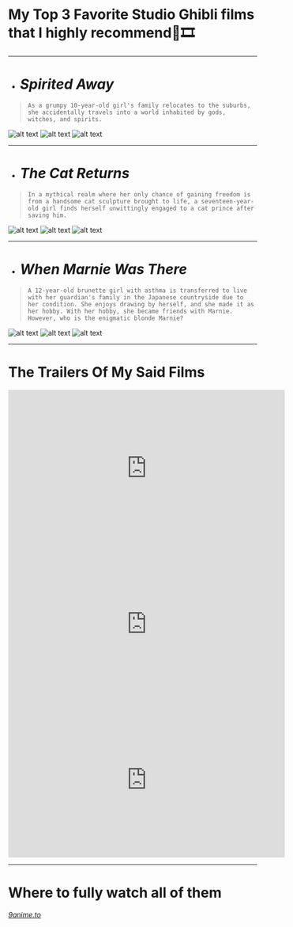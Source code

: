# **My Top 3 Favorite Studio Ghibli films that I highly recommend**🎥🎞️

---

- # *Spirited Away*
>`As a grumpy 10-year-old girl's family relocates to the suburbs, she accidentally travels into a world inhabited by gods, witches, and spirits.`

![alt text](https://i.pinimg.com/564x/72/b4/c6/72b4c6542c67d79ef36e22a8ae17eee7.jpg) 
![alt text](https://i.pinimg.com/564x/71/1b/08/711b08bb00f02377dc0565b01b7d014f.jpg)
![alt text](https://i.pinimg.com/564x/b4/68/10/b468101f1cac1af5afd492c79026607f.jpg)

---

- # *The Cat Returns* 
>`In a mythical realm where her only chance of gaining freedom is from a handsome cat sculpture brought to life, a seventeen-year-old girl finds herself unwittingly engaged to a cat prince after saving him.`

![alt text](https://i.pinimg.com/564x/b2/54/57/b254578eefdb2102cec83249cb925653.jpg) 
![alt text](https://i.pinimg.com/564x/fb/b0/94/fbb09423f204202c8bc0e1a1e5f1932f.jpg) 
![alt text](https://i.pinimg.com/564x/7c/ab/3d/7cab3dc315f4e41b085519447977632b.jpg)    

---

- # *When Marnie Was There*
>`A 12-year-old brunette girl with asthma is transferred to live with her guardian's family in the Japanese countryside due to her condition. She enjoys drawing by herself, and she made it as her hobby. With her hobby, she became friends with Marnie. However, who is the enigmatic blonde Marnie?` 

![alt text](https://i.pinimg.com/564x/06/01/ba/0601ba551c71a84ff3c74650e327cd8a.jpg) 
![alt text](https://i.pinimg.com/564x/5f/36/20/5f36201f112ea0fecc5c6262097bd100.jpg) 
![alt text](https://i.pinimg.com/564x/0f/95/cc/0f95ccb2729f0a66ada9b12e162bad27.jpg)

---

# The Trailers Of My Said Films

<iframe width="560" height="315" src="https://www.youtube.com/embed/ByXuk9QqQkk" title="YouTube video player" frameborder="0" allow="accelerometer; autoplay; clipboard-write; encrypted-media; gyroscope; picture-in-picture" allowfullscreen></iframe>

<iframe width="560" height="315" src="https://www.youtube.com/embed/Gp-H_YOcYTM" title="YouTube video player" frameborder="0" allow="accelerometer; autoplay; clipboard-write; encrypted-media; gyroscope; picture-in-picture" allowfullscreen></iframe>

<iframe width="560" height="315" src="https://www.youtube.com/embed/jjmrxqcQdYg" title="YouTube video player" frameborder="0" allow="accelerometer; autoplay; clipboard-write; encrypted-media; gyroscope; picture-in-picture" allowfullscreen></iframe>

---

# Where to fully watch all of them 
[*9anime.to*](https://9anime.to/)

